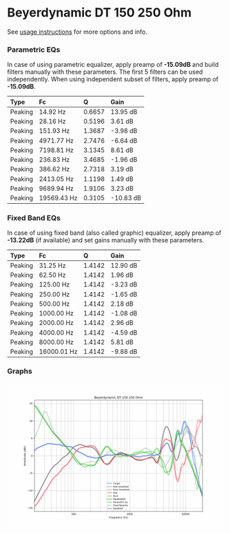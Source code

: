 # Beyerdynamic DT 150 250 Ohm
See [usage instructions](https://github.com/jaakkopasanen/AutoEq#usage) for more options and info.

### Parametric EQs
In case of using parametric equalizer, apply preamp of **-15.09dB** and build filters manually
with these parameters. The first 5 filters can be used independently.
When using independent subset of filters, apply preamp of **-15.09dB**.

| Type    | Fc          |      Q | Gain      |
|:--------|:------------|:-------|:----------|
| Peaking | 14.92 Hz    | 0.6657 | 13.95 dB  |
| Peaking | 28.16 Hz    | 0.5196 | 3.61 dB   |
| Peaking | 151.93 Hz   | 1.3687 | -3.98 dB  |
| Peaking | 4971.77 Hz  | 2.7476 | -6.64 dB  |
| Peaking | 7198.81 Hz  | 3.1345 | 8.61 dB   |
| Peaking | 236.83 Hz   | 3.4685 | -1.96 dB  |
| Peaking | 386.62 Hz   | 2.7318 | 3.19 dB   |
| Peaking | 2413.05 Hz  | 1.1198 | 1.49 dB   |
| Peaking | 9689.94 Hz  | 1.9106 | 3.23 dB   |
| Peaking | 19569.43 Hz | 0.3105 | -10.83 dB |

### Fixed Band EQs
In case of using fixed band (also called graphic) equalizer, apply preamp of **-13.22dB**
(if available) and set gains manually with these parameters.

| Type    | Fc          |      Q | Gain     |
|:--------|:------------|:-------|:---------|
| Peaking | 31.25 Hz    | 1.4142 | 12.90 dB |
| Peaking | 62.50 Hz    | 1.4142 | 1.96 dB  |
| Peaking | 125.00 Hz   | 1.4142 | -3.23 dB |
| Peaking | 250.00 Hz   | 1.4142 | -1.65 dB |
| Peaking | 500.00 Hz   | 1.4142 | 2.18 dB  |
| Peaking | 1000.00 Hz  | 1.4142 | -1.08 dB |
| Peaking | 2000.00 Hz  | 1.4142 | 2.96 dB  |
| Peaking | 4000.00 Hz  | 1.4142 | -4.59 dB |
| Peaking | 8000.00 Hz  | 1.4142 | 5.81 dB  |
| Peaking | 16000.01 Hz | 1.4142 | -9.88 dB |

### Graphs
![](./Beyerdynamic%20DT%20150%20250%20Ohm.png)